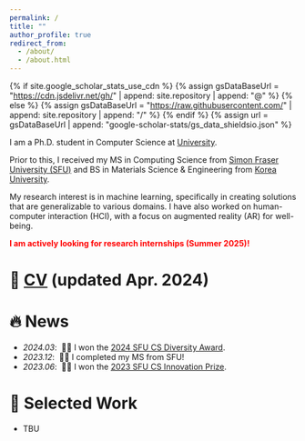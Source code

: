 ```yaml
---
permalink: /
title: ""
author_profile: true
redirect_from: 
  - /about/
  - /about.html
---
```


{% if site.google_scholar_stats_use_cdn %}
{% assign gsDataBaseUrl = "https://cdn.jsdelivr.net/gh/" | append: site.repository | append: "@" %}
{% else %}
{% assign gsDataBaseUrl = "https://raw.githubusercontent.com/" | append: site.repository | append: "/" %}
{% endif %}
{% assign url = gsDataBaseUrl | append: "google-scholar-stats/gs_data_shieldsio.json" %}

<span class='anchor' id='about-me'></span>

I am a Ph.D. student in Computer Science at [University]().

Prior to this, I received my MS in Computing Science from [Simon Fraser University (SFU)](https://www.sfu.ca/) and BS in Materials Science & Engineering from [Korea University](https://www.korea.edu/mbshome/mbs/en/index.do).

My research interest is in machine learning, specifically in creating solutions that are generalizable to various domains. I have also worked on human-computer interaction (HCI), with a focus on augmented reality (AR) for well-being.

<span style="color:red"> **I am actively looking for research internships (Summer 2025)!** </span>

# 📝 [CV]() (updated Apr. 2024)

# 🔥 News
- *2024.03*: &nbsp;🎉🎉 I won the [2024 SFU CS Diversity Award](https://www.sfu.ca/computing/diversity-in-computing-science/activities/cs-diversity-project-presentations-2024.html).
- *2023.12*: &nbsp;🎉🎉 I completed my MS from SFU!
- *2023.06*: &nbsp;🎉🎉 I won the [2023 SFU CS Innovation Prize](https://www.sfu.ca/computing/current-students/graduate-students/academic-programs/professional-master-of-science-in-computer-science/project-showcase/is-seeing-still-not-necessarily-believing-.html).

# 🎯 Selected Work
- TBU
